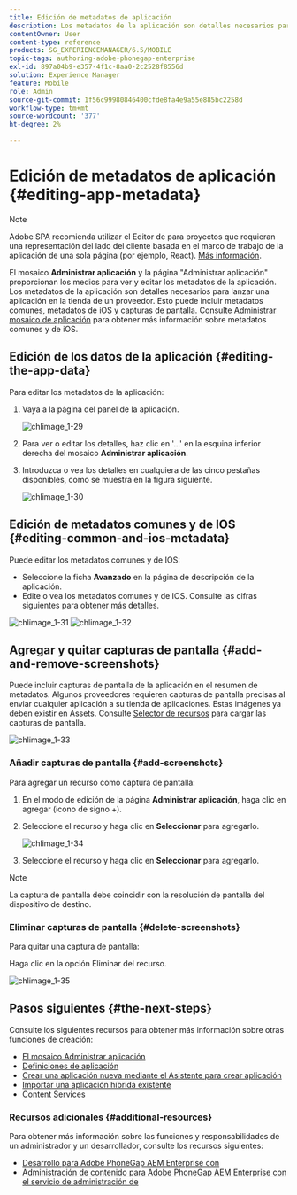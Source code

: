 ```yaml
---
title: Edición de metadatos de aplicación
description: Los metadatos de la aplicación son detalles necesarios para lanzar una aplicación en la tienda de un proveedor. Siga esta página para obtener más información sobre la edición de datos de la aplicación.
contentOwner: User
content-type: reference
products: SG_EXPERIENCEMANAGER/6.5/MOBILE
topic-tags: authoring-adobe-phonegap-enterprise
exl-id: 897a04b9-e357-4f1c-8aa0-2c2528f8556d
solution: Experience Manager
feature: Mobile
role: Admin
source-git-commit: 1f56c99980846400cfde8fa4e9a55e885bc2258d
workflow-type: tm+mt
source-wordcount: '377'
ht-degree: 2%

---
```


# Edición de metadatos de aplicación {#editing-app-metadata}

>[!NOTE]
>
>Adobe SPA recomienda utilizar el Editor de para proyectos que requieran una representación del lado del cliente basada en el marco de trabajo de la aplicación de una sola página (por ejemplo, React). [Más información](/help/sites-developing/spa-overview.md).

El mosaico **Administrar aplicación** y la página &quot;Administrar aplicación&quot; proporcionan los medios para ver y editar los metadatos de la aplicación. Los metadatos de la aplicación son detalles necesarios para lanzar una aplicación en la tienda de un proveedor. Esto puede incluir metadatos comunes, metadatos de iOS y capturas de pantalla. Consulte [Administrar mosaico de aplicación](/help/mobile/phonegap-app-details-tile.md) para obtener más información sobre metadatos comunes y de iOS.

## Edición de los datos de la aplicación {#editing-the-app-data}

Para editar los metadatos de la aplicación:

1. Vaya a la página del panel de la aplicación.

   ![chlimage_1-29](assets/chlimage_1-29.png)

1. Para ver o editar los detalles, haz clic en &#39;...&#39; en la esquina inferior derecha del mosaico **Administrar aplicación**.

1. Introduzca o vea los detalles en cualquiera de las cinco pestañas disponibles, como se muestra en la figura siguiente.

   ![chlimage_1-30](assets/chlimage_1-30.png)

## Edición de metadatos comunes y de IOS {#editing-common-and-ios-metadata}

Puede editar los metadatos comunes y de IOS:

* Seleccione la ficha **Avanzado** en la página de descripción de la aplicación.
* Edite o vea los metadatos comunes y de IOS. Consulte las cifras siguientes para obtener más detalles.

![chlimage_1-31](assets/chlimage_1-31.png) ![chlimage_1-32](assets/chlimage_1-32.png)

## Agregar y quitar capturas de pantalla {#add-and-remove-screenshots}

Puede incluir capturas de pantalla de la aplicación en el resumen de metadatos. Algunos proveedores requieren capturas de pantalla precisas al enviar cualquier aplicación a su tienda de aplicaciones. Estas imágenes ya deben existir en Assets. Consulte [Selector de recursos](../assets/search-assets.md#assetpicker) para cargar las capturas de pantalla.

![chlimage_1-33](assets/chlimage_1-33.png)

### Añadir capturas de pantalla {#add-screenshots}

Para agregar un recurso como captura de pantalla:

1. En el modo de edición de la página **Administrar aplicación**, haga clic en agregar (icono de signo +).
1. Seleccione el recurso y haga clic en **Seleccionar** para agregarlo.

   ![chlimage_1-34](assets/chlimage_1-34.png)

1. Seleccione el recurso y haga clic en **Seleccionar** para agregarlo.

>[!NOTE]
>
>La captura de pantalla debe coincidir con la resolución de pantalla del dispositivo de destino.

### Eliminar capturas de pantalla {#delete-screenshots}

Para quitar una captura de pantalla:

Haga clic en la opción Eliminar del recurso.

![chlimage_1-35](assets/chlimage_1-35.png)

## Pasos siguientes {#the-next-steps}

Consulte los siguientes recursos para obtener más información sobre otras funciones de creación:

* [El mosaico Administrar aplicación](/help/mobile/phonegap-app-details-tile.md)
* [Definiciones de aplicación](/help/mobile/phonegap-app-definitions.md)
* [Crear una aplicación nueva mediante el Asistente para crear aplicación](/help/mobile/phonegap-create-new-app.md)
* [Importar una aplicación híbrida existente](/help/mobile/phonegap-adding-content-to-imported-app.md)
* [Content Services](/help/mobile/develop-content-as-a-service.md)

### Recursos adicionales {#additional-resources}

Para obtener más información sobre las funciones y responsabilidades de un administrador y un desarrollador, consulte los recursos siguientes:

* [Desarrollo para Adobe PhoneGap AEM Enterprise con](/help/mobile/developing-in-phonegap.md)
* [Administración de contenido para Adobe PhoneGap AEM Enterprise con el servicio de administración de](/help/mobile/administer-phonegap.md)
